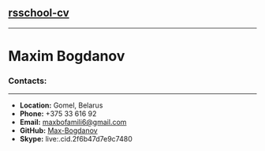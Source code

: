 ## [rsschool-cv](https://max-bogdanov.github.io/rsschool-cv/)

***
# Maxim Bogdanov  

### Contacts:

***

+ **Location:** Gomel, Belarus
+ **Phone:** +375 33 616 92
+ **Email:** maxbofamili6@gmail.com
+ **GitHub:** [Max-Bogdanov](github.com/Max-Bogdanov) 
+ **Skype:** live:.cid.2f6b47d7e9c7480

